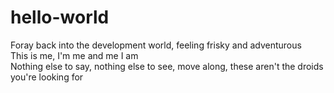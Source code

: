 # hello-world
Foray back into the development world, feeling frisky and adventurous <br>
This is me, I'm me and me I am <br>
Nothing else to say, nothing else to see, move along, these aren't the droids you're looking for <br>
